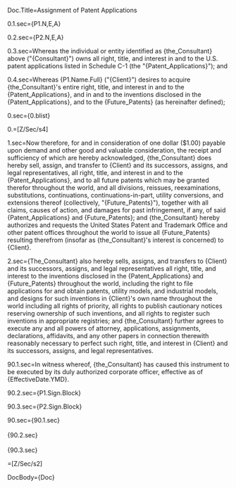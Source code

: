 Doc.Title=Assignment of Patent Applications

0.1.sec={P1.N,E,A}	

0.2.sec={P2.N,E,A}

0.3.sec=Whereas the individual or entity identified as {the_Consultant} above ("{Consultant}") owns all right, title, and interest in and to the U.S. patent applications listed in Schedule C-1 (the "{Patent_Applications}"); and

0.4.sec=Whereas {P1.Name.Full} ("{Client}") desires to acquire {the_Consultant}'s entire right, title, and interest in and to the {Patent_Applications}, and in and to the inventions disclosed in the {Patent_Applications}, and to the {Future_Patents} (as hereinafter defined);

0.sec={0.blist}

0.=[Z/Sec/s4]

1.sec=Now therefore, for and in consideration of one dollar ($1.00) payable upon demand and other good and valuable consideration, the receipt and sufficiency of which are hereby acknowledged, {the_Consultant} does hereby sell, assign, and transfer to {Client} and its successors, assigns, and legal representatives, all right, title, and interest in and to the {Patent_Applications}, and to all future patents which may be granted therefor throughout the world, and all divisions, reissues, reexaminations, substitutions, continuations, continuations-in-part, utility conversions, and extensions thereof (collectively, "{Future_Patents}"), together with all claims, causes of action, and damages for past infringement, if any, of said {Patent_Applications} and {Future_Patents}; and {the_Consultant} hereby authorizes and requests the United States Patent and Trademark Office and other patent offices throughout the world to issue all {Future_Patents} resulting therefrom (insofar as {the_Consultant}'s interest is concerned) to {Client}.

2.sec={The_Consultant} also hereby sells, assigns, and transfers to {Client} and its successors, assigns, and legal representatives all right, title, and interest to the inventions disclosed in the {Patent_Applications} and {Future_Patents} throughout the world, including the right to file applications for and obtain patents, utility models, and industrial models, and designs for such inventions in {Client}'s own name throughout the world including all rights of priority, all rights to publish cautionary notices reserving ownership of such inventions, and all rights to register such inventions in appropriate registries; and {the_Consultant} further agrees to execute any and all powers of attorney, applications, assignments, declarations, affidavits, and any other papers in connection therewith reasonably necessary to perfect such right, title, and interest in {Client} and its successors, assigns, and legal representatives.
 
90.1.sec=In witness whereof, {the_Consultant} has caused this instrument to be executed by its duly authorized corporate officer, effective as of {EffectiveDate.YMD}.

90.2.sec={P1.Sign.Block}

90.3.sec={P2.Sign.Block}

90.sec={90.1.sec}<br><br>{90.2.sec}<br><br>{90.3.sec}

=[Z/Sec/s2]

DocBody={Doc}
